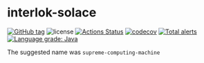 # interlok-solace
[![GitHub tag](https://img.shields.io/github/tag/adaptris/interlok-solace.svg)](https://github.com/adaptris/interlok-solace/tags) ![license](https://img.shields.io/github/license/adaptris/interlok-solace.svg) [![Actions Status](https://github.com/adaptris/interlok-solace/workflows/Java%20CI/badge.svg)](https://github.com/adaptris/interlok-solace/actions) [![codecov](https://codecov.io/gh/adaptris/interlok-solace/branch/develop/graph/badge.svg)](https://codecov.io/gh/adaptris/interlok-solace) [![Total alerts](https://img.shields.io/lgtm/alerts/g/adaptris/interlok-solace.svg?logo=lgtm&logoWidth=18)](https://lgtm.com/projects/g/adaptris/interlok-solace/alerts/) [![Language grade: Java](https://img.shields.io/lgtm/grade/java/g/adaptris/interlok-solace.svg?logo=lgtm&logoWidth=18)](https://lgtm.com/projects/g/adaptris/interlok-solace/context:java)

The suggested name was `supreme-computing-machine`
